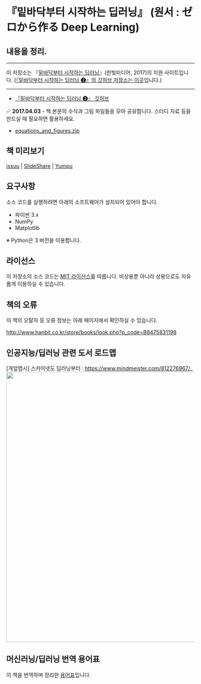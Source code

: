 # 『밑바닥부터 시작하는 딥러닝』 (원서 : ゼロから作る Deep Learning) 
## 내용을 정리.

---

이 저장소는 『[밑바닥부터 시작하는 딥러닝](http://www.hanbit.co.kr/store/books/look.php?p_code=B8475831198)』(한빛미디어, 2017)의 지원 사이트입니다. ([『밑바닥부터 시작하는 딥러닝 ❷』의 깃허브 저장소는 이곳](https://github.com/WegraLee/deep-learning-from-scratch-2)입니다.)

---

* [『밑바닥부터 시작하는 딥러닝 ❷』 깃허브](https://github.com/WegraLee/deep-learning-from-scratch-2)

:white_check_mark: **2017.04.03** - 책 본문의 수식과 그림 파일들을 모아 공유합니다. 스터디 자료 등을 만드실 때 필요하면 활용하세요.

* [equations_and_figures.zip](https://github.com/WegraLee/deep-learning-from-scratch/blob/master/equations_and_figures.zip?raw=true)

## 책 미리보기
[issuu](https://issuu.com/hanbit.co.kr/docs/____________________________________38d0e6451f0ddf) | [SlideShare](http://www.slideshare.net/wegra/ss-70456623) | [Yumpu](https://www.yumpu.com/xx/document/view/56594155/-)

## 요구사항
소스 코드를 실행하려면 아래의 소프트웨어가 설치되어 있어야 합니다.

* 파이썬 3.x
* NumPy
* Matplotlib

※ Python은 3 버전을 이용합니다.

## 라이선스

이 저장소의 소스 코드는 [MIT 라이선스](http://www.opensource.org/licenses/MIT)를 따릅니다.
비상용뿐 아니라 상용으로도 자유롭게 이용하실 수 있습니다.

## 책의 오류

이 책의 오탈자 등 오류 정보는 아래 페이지에서 확인하실 수 있습니다.

http://www.hanbit.co.kr/store/books/look.php?p_code=B8475831198


## 인공지능/딥러닝 관련 도서 로드맵
[개앞맵시] 스카이넷도 딥러닝부터 : https://www.mindmeister.com/812276967/_
<a href="https://www.mindmeister.com/812276967/_"><img src="https://camo.githubusercontent.com/042fd71e5b27402758eda1dbdac8ab78db7a8f19/68747470733a2f2f73636f6e74656e742e6669636e312d312e666e612e666263646e2e6e65742f762f74312e302d392f35373433373532385f323636393635323930363434313330385f353434323133353130373739383330323732305f6f2e706e673f5f6e635f6361743d313031265f6e635f68743d73636f6e74656e742e6669636e312d312e666e61266f683d3961643061623839313238373238613465383130643632663830336438373834266f653d3544373435393233" width="720"></a>

## 머신러닝/딥러닝 번역 용어표

이 책을 번역하며 정리한 [용어표](https://docs.google.com/spreadsheets/d/1ccwGiC01X-gs3PPcXPUz67W9rS6l994LD4AL18KF1_0)입니다.
